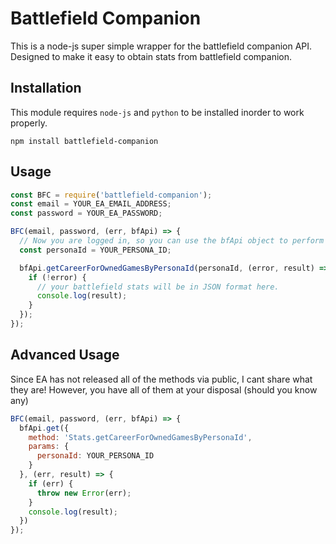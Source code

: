 # Battlefield Companion

This is a node-js super simple wrapper for the battlefield companion API.
Designed to make it easy to obtain stats from battlefield companion.

## Installation

This module requires `node-js` and `python` to be installed inorder to work properly.

```
npm install battlefield-companion
```

## Usage

```javascript
const BFC = require('battlefield-companion');
const email = YOUR_EA_EMAIL_ADDRESS;
const password = YOUR_EA_PASSWORD;

BFC(email, password, (err, bfApi) => {
  // Now you are logged in, so you can use the bfApi object to perform requests
  const personaId = YOUR_PERSONA_ID;

  bfApi.getCareerForOwnedGamesByPersonaId(personaId, (error, result) => {
    if (!error) {
      // your battlefield stats will be in JSON format here.
      console.log(result);
    }
  });
});
```

## Advanced Usage
Since EA has not released all of the methods via public, I cant share what they are!
However, you have all of them at your disposal (should you know any)

```javascript
BFC(email, password, (err, bfApi) => {
  bfApi.get({
    method: 'Stats.getCareerForOwnedGamesByPersonaId',
    params: {
      personaId: YOUR_PERSONA_ID
    }
  }, (err, result) => {
    if (err) {
      throw new Error(err);
    }
    console.log(result);
  })
});
```

